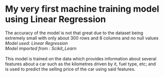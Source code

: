 # My very first machine training model using Linear Regression
The accuracy of the model is not that great due to the dataset being extremely small with only about 300 rows and 8 columns and no null values<br>
*Model used: Linear Regression* <br>
*Model imported from : Scikit_Learn* <br><br>
This model is trained on the data which provides information about several features about a car such as the kilometres driven by it, fuel type, etc; and is used to predict the selling price of the car using said features.
